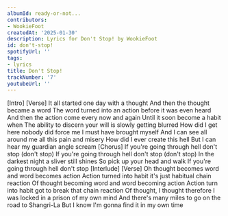 ```yaml
---
albumId: ready-or-not...
contributors:
- WookieFoot
createdAt: '2025-01-30'
description: Lyrics for Don't Stop! by WookieFoot
id: don't-stop!
spotifyUrl: ''
tags:
- lyrics
title: Don't Stop!
trackNumber: '7'
youtubeUrl: ''
---
```


[Intro]
[Verse]
It all started one day with a thought
And then the thought became a word
The word turned into an action before it was even heard
And then the action come every now and again
Until it soon become a habit when
The ability to discern your will is slowly getting blurred
How did I get here nobody did force me
I must have brought myself
And I can see all around me all this pain and misery
How did I ever create this hell
But I can hear my guardian angle scream
[Chorus]
If you're going through hell don't stop (don't stop)
If you're going through hell don't stop (don't stop)
In the darkest night a sliver still shines
So pick up your head and walk
If you're going through hell don't stop
[Interlude]
[Verse]
Oh thought becomes word and word becomes action
Action turned into habit it's just habitual chain reaction
Of thought becoming word and word becoming action
Action turn into habit got to break that chain reaction
Of thought, I thought therefore I was locked in a prison of my own mind
And there's many miles to go on the road to Shangri-La
But I know I'm gonna find it in my own time